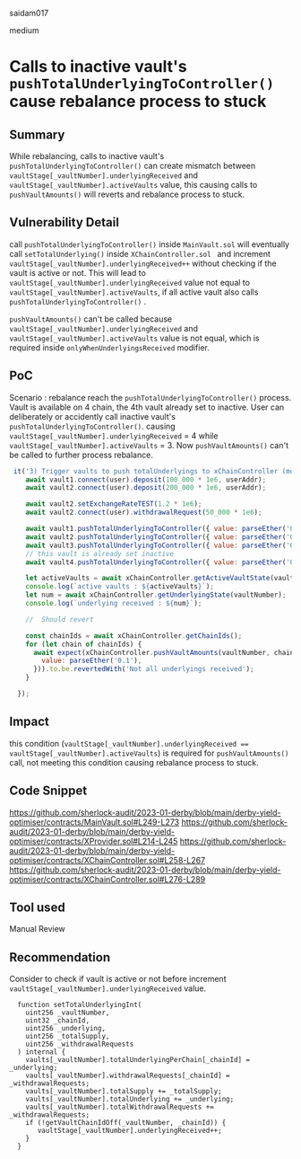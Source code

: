 saidam017

medium

# Calls to inactive vault's  `pushTotalUnderlyingToController()` cause rebalance process to stuck

## Summary

While rebalancing,  calls to inactive vault's `pushTotalUnderlyingToController()` can create mismatch between `vaultStage[_vaultNumber].underlyingReceived` and `vaultStage[_vaultNumber].activeVaults` value, this causing calls to `pushVaultAmounts()`  will reverts and rebalance process to stuck.

## Vulnerability Detail

call `pushTotalUnderlyingToController()` inside `MainVault.sol` will eventually call `setTotalUnderlying()` inside `XChainController.sol ` and increment `vaultStage[_vaultNumber].underlyingReceived++` without checking if the vault is active or not. This will lead to `vaultStage[_vaultNumber].underlyingReceived` value not equal to `vaultStage[_vaultNumber].activeVaults`, if all active vault also calls `pushTotalUnderlyingToController()` .

 `pushVaultAmounts()` can't be called because `vaultStage[_vaultNumber].underlyingReceived` and `vaultStage[_vaultNumber].activeVaults` value is not equal, which is required inside `onlyWhenUnderlyingsReceived` modifier.

## PoC

Scenario : 
rebalance reach the  `pushTotalUnderlyingToController()` process. Vault is available on 4 chain, the 4th vault already set to inactive. User can deliberately or accidently call  inactive vault's `pushTotalUnderlyingToController()`.  causing `vaultStage[_vaultNumber].underlyingReceived` = 4 while `vaultStage[_vaultNumber].activeVaults` = 3. Now `pushVaultAmounts()` can't be called to further process rebalance.

```javascript
 it('3) Trigger vaults to push totalUnderlyings to xChainController (modified)', async function () {
    await vault1.connect(user).deposit(100_000 * 1e6, userAddr);
    await vault2.connect(user).deposit(200_000 * 1e6, userAddr);

    await vault2.setExchangeRateTEST(1.2 * 1e6);
    await vault2.connect(user).withdrawalRequest(50_000 * 1e6);

    await vault1.pushTotalUnderlyingToController({ value: parseEther('0.1') });
    await vault2.pushTotalUnderlyingToController({ value: parseEther('0.1') });
    await vault3.pushTotalUnderlyingToController({ value: parseEther('0.1') });
    // this vault is already set inactive
    await vault4.pushTotalUnderlyingToController({ value: parseEther('0.1') });

    let activeVaults = await xChainController.getActiveVaultState(vaultNumber);
    console.log(`active vaults : ${activeVaults}`);
    let num = await xChainController.getUnderlyingState(vaultNumber);
    console.log(`underlying received : ${num}`); 

    //  Should revert 

    const chainIds = await xChainController.getChainIds();
    for (let chain of chainIds) {
      await expect(xChainController.pushVaultAmounts(vaultNumber, chain, {
        value: parseEther('0.1'),
      })).to.be.revertedWith('Not all underlyings received');
    }

  });
```

## Impact

this condition (`vaultStage[_vaultNumber].underlyingReceived == vaultStage[_vaultNumber].activeVaults`) is required for `pushVaultAmounts()` call, not meeting this condition causing rebalance process to stuck.

## Code Snippet

https://github.com/sherlock-audit/2023-01-derby/blob/main/derby-yield-optimiser/contracts/MainVault.sol#L249-L273
https://github.com/sherlock-audit/2023-01-derby/blob/main/derby-yield-optimiser/contracts/XProvider.sol#L214-L245
https://github.com/sherlock-audit/2023-01-derby/blob/main/derby-yield-optimiser/contracts/XChainController.sol#L258-L267
https://github.com/sherlock-audit/2023-01-derby/blob/main/derby-yield-optimiser/contracts/XChainController.sol#L276-L289


## Tool used

Manual Review

## Recommendation

Consider to check if vault is active or not before increment `vaultStage[_vaultNumber].underlyingReceived` value.

```solidity
  function setTotalUnderlyingInt(
    uint256 _vaultNumber,
    uint32 _chainId,
    uint256 _underlying,
    uint256 _totalSupply,
    uint256 _withdrawalRequests
  ) internal {
    vaults[_vaultNumber].totalUnderlyingPerChain[_chainId] = _underlying;
    vaults[_vaultNumber].withdrawalRequests[_chainId] = _withdrawalRequests;
    vaults[_vaultNumber].totalSupply += _totalSupply;
    vaults[_vaultNumber].totalUnderlying += _underlying;
    vaults[_vaultNumber].totalWithdrawalRequests += _withdrawalRequests;
    if (!getVaultChainIdOff(_vaultNumber, _chainId)) {
       vaultStage[_vaultNumber].underlyingReceived++;
    }
  }
```
